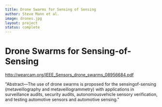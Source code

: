 ```yaml
---
title: Drone Swarms for Sensing of Sensing
author: Steve Mann et al.
image: drones.jpg
layout: project 
status: complete
---
```

# Drone Swarms for Sensing-of-Sensing  

<http://wearcam.org/IEEE_Sensors_drone_swarms_08956684.pdf>  

"Abstract—The use of drone swarms is proposed for the sensingof-sensing (metaveillography and metaveillogrammetry) with applications in surveillance audits, security audits, autonomousvehicle sensory verification, and testing automotive sensors and automotive sensing."  
